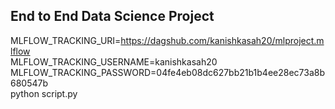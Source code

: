 ## End to End Data Science Project

MLFLOW_TRACKING_URI=https://dagshub.com/kanishkasah20/mlproject.mlflow \
MLFLOW_TRACKING_USERNAME=kanishkasah20 \
MLFLOW_TRACKING_PASSWORD=04fe4eb08dc627bb21b1b4ee28ec73a8b680547b \
python script.py 